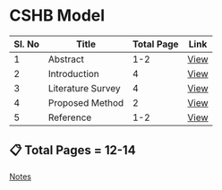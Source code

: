 # CSHB Model

| Sl. No | Title | Total Page | Link |
| --- | --- | --- | --- |
| 1 | Abstract | 1-2 | [View](./abstract.md) |
| 2 | Introduction | 4 | [View](./introduction.md) |
| 3 | Literature Survey | 4 | [View](./literature-survey.md) |
| 4 | Proposed Method | 2 | [View](./proposed-method.md) |
| 5 | Reference | 1-2 | [View](./reference.md) |

## 📋 Total Pages = 12-14

[Notes](./notes.md)